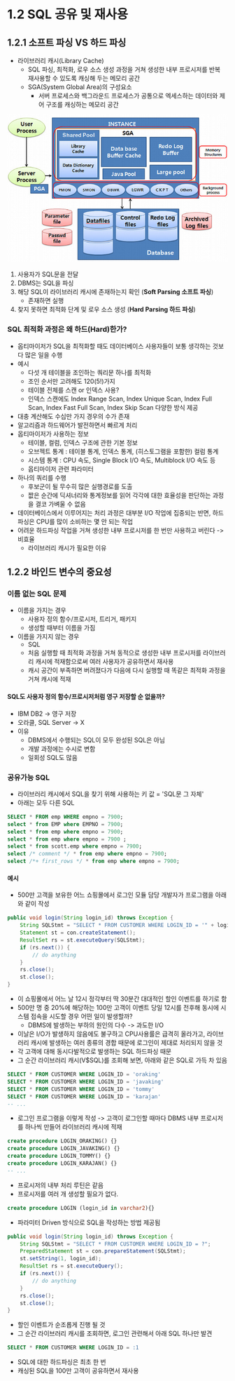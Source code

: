# 1.2 SQL 공유 및 재사용
## 1.2.1 소프트 파싱 VS 하드 파싱
- 라이브러리 캐시(Library Cache)
  - SQL 파싱, 최적화, 로우 소스 생성 과정을 거쳐 생성한 내부 프로시저를 반복 재사용할 수 있도록 캐싱해 두는 메모리 공간
  - SGA(System Global Area)의 구성요소
    - 서버 프로세스와 백그라운드 프로세스가 공통으로 엑세스하는 데이터와 제어 구조를 캐싱하는 메모리 공간

![sga.jpg](image/sga.jpg)

1. 사용자가 SQL문을 전달
2. DBMS는 SQL을 파싱
3. 해당 SQL이 라이브러리 캐시에 존재하는지 확인 (**Soft Parsing 소프트 파싱**)
    - 존재하면 실행
4. 찾지 못하면 최적화 단계 및 로우 소스 생성 (**Hard Parsing 하드 파싱**)


### SQL 최적화 과정은 왜 하드(Hard)한가?
- 옵티마이저가 SQL을 최적화할 때도 데이터베이스 사용자들이 보통 생각하는 것보다 많은 일을 수행
- 예시
  - 다섯 개 테이블을 조인하는 쿼리문 하나를 최적화
  - 조인 순서만 고려해도 120(5!)가지
  - 테이블 전체를 스캔 or 인덱스 사용?
  - 인덱스 스캔에도 Index Range Scan, Index Unique Scan, Index Full Scan, Index Fast Full Scan, Index Skip Scan 다양한 방식 제공
- 대충 계산해도 수십만 가지 경우의 수가 존재
- 알고리즘과 하드웨어가 발전하면서 빠르게 처리
- 옵티마이저가 사용하는 정보
  - 테이블, 컬럼, 인덱스 구조에 관한 기본 정보
  - 오브젝트 통계 : 테이블 통계, 인덱스 통계, (히스토그램을 포함한) 컬럼 통계
  - 시스템 통계 : CPU 속도, Single Block I/O 속도, Multiblock I/O 속도 등
  - 옵티마이저 관련 파라미터
- 하나의 쿼리를 수행 
  - 후보군이 될 무수히 많은 실행경로를 도출
  - 짮은 순간에 딕셔너리와 통계정보를 읽어 각각에 대한 효율성을 판단하는 과정을 결코 가벼울 수 없음
- 데이터베이스에서 이루어지는 처리 과정은 대부분 I/O 작업에 집중되는 반면, 하드 파싱은 CPU를 많이 소비하는 몇 안 되는 작업
- 어려운 하드파싱 작업을 거쳐 생성한 내부 프로시저를 한 번만 사용하고 버린다 -> 비효율
  - 라이브러리 캐시가 필요한 이유

## 1.2.2 바인드 변수의 중요성
### 이름 없는 SQL 문제
- 이름을 가지는 경우
  - 사용자 정의 함수/프로시저, 트리거, 패키지
  - 생성할 때부터 이름을 가짐
- 이름을 가지지 않는 경우
  - SQL
  - 처음 실행할 때 최적화 과정을 거쳐 동적으로 생성한 내부 프로시저를 라이브러리 캐시에 적재함으로써 여러 사용자가 공유하면서 재사용
  - 캐시 공간이 부족하면 버려졌다가 다음에 다시 실행할 때 똑같은 최적화 과정을 거쳐 캐시에 적재

#### SQL도 사용자 정의 함수/프로시저처럼 영구 저장할 순 없을까?
- IBM DB2 -> 영구 저장
- 오라클, SQL Server -> X
- 이유
  - DBMS에서 수행되는 SQL이 모두 완성된 SQL은 아님
  - 개발 과정에는 수시로 변함
  - 일회성 SQL도 많음

### 공유가능 SQL
- 라이브러리 캐시에서 SQL을 찾기 위해 사용하는 키 값 = 'SQL문 그 자체'
- 아래는 모두 다른 SQL
```sql
SELECT * FROM emp WHERE empno = 7900;
select * from EMP where EMPNO = 7900;
select * from emp where empno = 7900;
select * from emp where empno = 7900 ;
select * from scott.emp where empno = 7900;
select /* comment */ * from emp where empno = 7900;
select /*+ first_rows */ * from emp where empno = 7900;
```
#### 예시
- 500만 고객을 보유한 어느 쇼핑몰에서 로그인 모듈 담당 개발자가 프로그램을 아래와 같이 작성
```java
public void login(String login_id) throws Exception {
    String SQLStmt = "SELECT * FROM CUSTOMER WHERE LOGIN_ID = '" + login_id +"'";
    Statement st = con.createStatement();
    ResultSet rs = st.executeQuery(SQLStmt);
    if (rs.next()) {
        // do anything
    }
    rs.close();
    st.close();
}
```
- 이 쇼핑몰에서 어느 날 12시 정각부터 딱 30분간 대대적인 할인 이벤트를 하기로 함
- 500만 명 중 20%에 해당하는 100만 고객이 이벤트 당일 12시를 전후해 동시에 시스템 접속을 시도할 경우 어떤 일이 발생할까?
  - DBMS에 발생하는 부하의 원인의 다수 -> 과도한 I/O
- 이날은 I/O가 발생하지 않음에도 불구하고 CPU사용률은 급격히 올라가고, 라이브러리 캐시에 발생하는 여러 종류의 경합 때문에 로그인이 제대로 처리되지 않을 것
- 각 고객에 대해 동시다발적으로 발생하는 SQL 하드파싱 때문
- 그 순간 라이브러리 캐시(V$SQL)를 조회해 보면, 아래와 같은 SQL로 가득 차 있음
```sql
SELECT * FROM CUSTOMER WHERE LOGIN_ID = 'oraking'
SELECT * FROM CUSTOMER WHERE LOGIN_ID = 'javaking'
SELECT * FROM CUSTOMER WHERE LOGIN_ID = 'tommy'
SELECT * FROM CUSTOMER WHERE LOGIN_ID = 'karajan'
-- ...
```
- 로그인 프로그램을 이렇게 작성 -> 고객이 로그인할 때마다 DBMS 내부 프로시저를 하나씩 만들어 라이브러리 캐시에 적재
```sql
create procedure LOGIN_ORAKING() {}
create procedure LOGIN_JAVAKING() {}
create procedure LOGIN_TOMMY() {}
create procedure LOGIN_KARAJAN() {}
-- ...
```
- 프로시저의 내부 처리 루틴은 같음
- 프로시저를 여러 개 생성할 필요가 없다.
```sql
create procedure LOGIN (login_id in varchar2){}
```
- 파라미터 Driven 방식으로 SQL을 작성하는 방법 제공됨
```java
public void login(String login_id) throws Exception {
    String SQLStmt = "SELECT * FROM CUSTOMER WHERE LOGIN_ID = ?";
    PreparedStatement st = con.prepareStatement(SQLStmt);
    st.setString(1, login_id);
    ResultSet rs = st.executeQuery();
    if (rs.next()) {
        // do anything
    }
    rs.close();
    st.close();
}
```
- 할인 이벤트가 순조롭게 진행 될 것
- 그 순간 라이브러리 캐시를 조회하면, 로그인 관련해서 아래 SQL 하나만 발견
```sql
SELECT * FROM CUSTOMER WHERE LOGIN_ID = :1
```
- SQL에 대한 하드파싱은 최초 한 번
- 캐싱된 SQL을 100만 고객이 공유하면서 재사용
